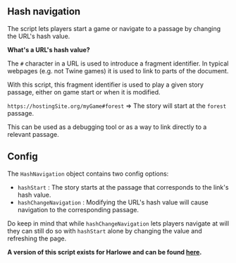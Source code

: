 ## Hash navigation

The script lets players start a game or navigate to a passage by changing the URL's hash value.

**What's a URL's hash value?**

The `#` character in a URL is used to introduce a fragment identifier. In typical webpages (e.g. not Twine games) it is used to link to parts of the document. 

With this script, this fragment identifier is used to play a given story passage, either on game start or when it is modified.

`https://hostingSite.org/myGame#forest` => The story will start at the `forest` passage.

This can be used as a debugging tool or as a way to link directly to a relevant passage.

## Config

The `HashNavigation` object contains two config options:
- `hashStart` : The story starts at the passage that corresponds to the link's hash value.
- `hashChangeNavigation` : Modifying the URL's hash value will cause navigation to the corresponding passage.

Do keep in mind that while `hashChangeNavigation` lets players navigate at will they can still do so with `hashStart` alone by changing the value and refreshing the page.

**A version of this script exists for Harlowe and can be found [here](https://github.com/MalifaciousGames/Mali-s-Scripts/tree/main/harlowe-scripts/hash-navigation).**